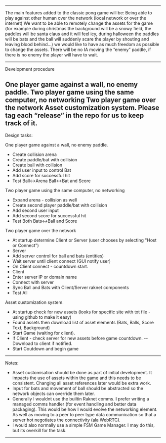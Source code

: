 

-------------------------------------------------------------------------------------------------------
The main features added to the classic pong game will be:
Being able to play against other human over the network (local network or over the internet)
We want to be able to remotely change the assets for the game (for example during christmas the background will be a snowy field, the paddles will be santa claus and it will feel icy, during halloween the paddles will be bats and the ball will suddenly scare the player by shouting and leaving blood behind…) we would like to have as much freedom as possible to change the assets.
There will be no IA moving the “enemy” paddle, if there is no enemy the player will have to wait.

-------------------------------------------------------------------------------------------------------
Development procedure

One player game against a wall, no enemy paddle.
Two player game using the same computer, no networking
Two player game over the network
Asset customization system.
Please tag each “release” in the repo for us to keep track of it.
-------------------------------------------------------------------------------------------------------

Design tasks:

One player game against a wall, no enemy paddle.
- Create collision arena
- Create paddle/bat with collision
- Create ball with collision 
- Add user input to control Bat
- Add score for successful hit
- Test Ball<->Arena Ball<->Bat and Score

Two player game using the same computer, no networking
- Expand arena - collision as well
- Create second player paddle/bat with collision 
- Add second user input 
- Add second score for successful hit
- Test Both Bats<->Ball and Score

Two player game over the network
- At startup determine Client or Server (user chooses by selecting "Host or Connect")
- Server
- Add server control for ball and bats (entities)
- Wait server until client connect (GUI notify user)
- On Client connect - countdown start.
- Client
- Enter server IP or domain name
- Connect with server
- Sync Ball and Bats with Client/Server raknet components
- Test All 

Asset customization system.
- At startup check for new assets (looks for specific site with txt file - using github to make it easy)
- Found assets then download list of asset elements (Bats, Balls, Score Text, Background)
- Start Game (waiting for client).
- If Client - check server for new assets before game countdown. 
-- Download to client if notified.
- Start Coutdown and begin game

-------------------------------------------------------------------------------------------------------

Notes:
- Asset customisation should be done as part of initial development. It impacts the use of assets within
    the game and this needs to be consistent. Changing all asset references later would be extra work.
- Input for bats and movement of ball should be abstracted so the network objects can override them later.
- Generally I wouldnt use the builtin Raknet comms. I prefer writing a managed comms handler (for event handling and better data packaging). This would be how I would evolve the networking element. As well as moving to a peer to peer type data communication so that a server hot negotiates the connectivity (ala WebRTC).
- I would also normally use a simple FSM Game Manager. I may do this, but its overkill for the task.

-------------------------------------------------------------------------------------------------------